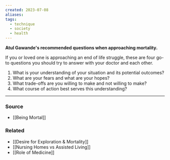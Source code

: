 ```yaml
---
created: 2023-07-08
aliases: 
tags:
  - technique
  - society
  - health
---
```

**Atul Gawande's recommended questions when approaching mortality.**

If you or loved one is approaching an end of life struggle, these are four go-to questions you should try to answer with your doctor and each other.

1. What is your understanding of your situation and its potential outcomes?
2. What are your fears and what are your hopes?
3. What trade-offs are you willing to make and not willing to make?
4. What course of action best serves this understanding?

****
### Source
- [[Being Mortal]]

### Related
- [[Desire for Exploration & Mortality]] 
- [[Nursing Homes vs Assisted Living]] 
- [[Role of Medicine]]